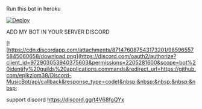 
Run this bot in heroku

[![Deploy](https://www.herokucdn.com/deploy/button.svg)](https://heroku.com/deploy?template=https://github.com/epikziom39/Dick-muisc-discord-bot-Source-Code)&nbsp;&nbsp;&nbsp;&nbsp;&nbsp;&nbsp;



ADD MY BOT IN YOUR SERVER DISCORD 

[![https://cdn.discordapp.com/attachments/871476087543173201/985965575845060658/download.png](https://discord.com/oauth2/authorize?client_id=972903053940375603&permissions=2205281600&scope=bot%20identify%20guilds%20applications.commands&redirect_url=https://github.com/epikziom38/Discord-MusicBot/api/callback&response_type=code)&nbsp;&nbsp;&nbsp;&nbsp;&nbsp;&nbsp;

support discord https://discord.gg/t4V68fgQYx



